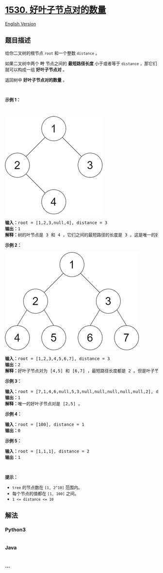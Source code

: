# [1530. 好叶子节点对的数量](https://leetcode-cn.com/problems/number-of-good-leaf-nodes-pairs)

[English Version](/solution/1500-1599/1530.Number%20of%20Good%20Leaf%20Nodes%20Pairs/README_EN.md)

## 题目描述

<!-- 这里写题目描述 -->
<p>给你二叉树的根节点 <code>root</code> 和一个整数 <code>distance</code> 。</p>

<p>如果二叉树中两个 <strong>叶</strong> 节点之间的 <strong>最短路径长度</strong> 小于或者等于 <code>distance</code> ，那它们就可以构成一组 <strong>好叶子节点对</strong> 。</p>

<p>返回树中 <strong>好叶子节点对的数量</strong> 。</p>

<p>&nbsp;</p>

<p><strong>示例 1：</strong></p>

<p>&nbsp;</p>

![](./images/e1.jpg)

<pre><strong>输入：</strong>root = [1,2,3,null,4], distance = 3
<strong>输出：</strong>1
<strong>解释：</strong>树的叶节点是 3 和 4 ，它们之间的最短路径的长度是 3 。这是唯一的好叶子节点对。
</pre>

<p><strong>示例 2：</strong></p>

![](./images/e2.jpg)

<pre><strong>输入：</strong>root = [1,2,3,4,5,6,7], distance = 3
<strong>输出：</strong>2
<strong>解释：</strong>好叶子节点对为 [4,5] 和 [6,7] ，最短路径长度都是 2 。但是叶子节点对 [4,6] 不满足要求，因为它们之间的最短路径长度为 4 。
</pre>

<p><strong>示例 3：</strong></p>

<pre><strong>输入：</strong>root = [7,1,4,6,null,5,3,null,null,null,null,null,2], distance = 3
<strong>输出：</strong>1
<strong>解释：</strong>唯一的好叶子节点对是 [2,5] 。
</pre>

<p><strong>示例 4：</strong></p>

<pre><strong>输入：</strong>root = [100], distance = 1
<strong>输出：</strong>0
</pre>

<p><strong>示例 5：</strong></p>

<pre><strong>输入：</strong>root = [1,1,1], distance = 2
<strong>输出：</strong>1
</pre>

<p>&nbsp;</p>

<p><strong>提示：</strong></p>

<ul>
	<li><code>tree</code> 的节点数在 <code>[1, 2^10]</code> 范围内。</li>
	<li>每个节点的值都在 <code>[1, 100]</code> 之间。</li>
	<li><code>1 &lt;= distance &lt;= 10</code></li>
</ul>

## 解法

<!-- 这里可写通用的实现逻辑 -->

<!-- tabs:start -->

### **Python3**

<!-- 这里可写当前语言的特殊实现逻辑 -->

```python

```

### **Java**

<!-- 这里可写当前语言的特殊实现逻辑 -->

```java

```

### **...**

```

```

<!-- tabs:end -->

